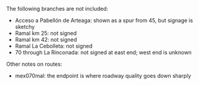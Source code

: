 The following branches are not included:
* Acceso a Pabellón de Arteaga: shown as a spur from 45, but signage is sketchy
* Ramal km 25: not signed
* Ramal km 42: not signed
* Ramal La Cebolleta: not signed
* 70 through La Rinconada: not signed at east end; west end is unknown

Other notes on routes:
* mex070mal: the endpoint is where roadway quality goes down sharply
